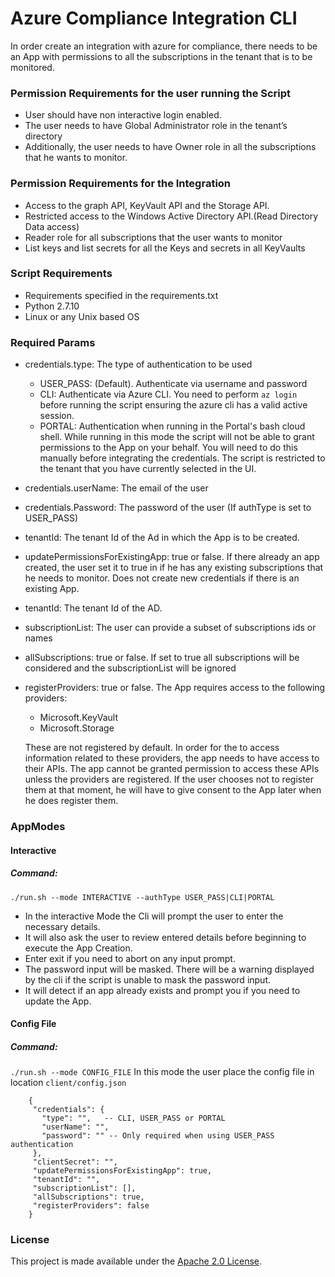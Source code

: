 # Azure Compliance Integration CLI
 In order create an integration with azure for compliance, there needs to be an App with permissions to
all the subscriptions in the tenant that is to be monitored.
### Permission Requirements for the user running the Script
- User should have non interactive login enabled.
- The user needs to have Global Administrator role in the tenant’s directory
- Additionally, the user needs to have Owner role in all the subscriptions that he wants to monitor.
### Permission Requirements for the Integration
- Access to the graph API, KeyVault API and the Storage API.
- Restricted access to the Windows Active Directory API.(Read Directory Data access)
- Reader role for all subscriptions that the user wants to monitor
- List keys and list secrets for all the Keys and secrets in all KeyVaults
### Script Requirements
- Requirements specified in the requirements.txt
- Python 2.7.10
- Linux or any Unix based OS
### Required Params
- credentials.type: The type of authentication to be used
    - USER_PASS: (Default). Authenticate via username and password
    - CLI: Authenticate via Azure CLI. You need to perform ```az login``` before running the script ensuring the azure cli has a valid active session. 
    - PORTAL: Authentication when running in the Portal's bash cloud shell. While running in this mode the script will not be able to grant permissions to the App
    on your behalf. You will need to do this manually before integrating the credentials. The script is restricted to the tenant 
    that you have currently selected in the UI. 
- credentials.userName: The email of the user
- credentials.Password: The password of the user (If authType is set to USER_PASS)
- tenantId: The tenant Id of the Ad in which the App is to be created.
- updatePermissionsForExistingApp:  true or false. If there already an app created, the user set it to true in if he has any existing subscriptions that he needs to monitor. Does not create new credentials if there is an existing App.
- tenantId: The tenant Id of the AD.
- subscriptionList: The user can provide a subset of subscriptions ids or names
- allSubscriptions: true or false. If set to true all subscriptions will be considered and the subscriptionList will be ignored
- registerProviders: true or false. The App requires access to the following providers:
    - Microsoft.KeyVault
    - Microsoft.Storage

    These are not registered by default. In order for the to access information related to these providers, the app needs to have access to their APIs. The app cannot be granted permission to access these APIs unless the providers are registered.  If the user chooses not to register them at that moment, he will have to give consent to the App later when he does register them.

### AppModes
#### Interactive
##### Command:
```./run.sh --mode INTERACTIVE --authType USER_PASS|CLI|PORTAL```
- In the interactive Mode the Cli will prompt the user to enter the necessary details.
- It will also ask the user to review entered details before beginning to execute the App Creation.
- Enter exit if you need to abort on any input prompt.
- The password input will be masked. There will be a warning displayed by the cli if the script is unable to mask the password input.
- It will detect if an app already exists and prompt you if you need to update the App.

#### Config File
##### Command:
```./run.sh --mode CONFIG_FILE```
In this mode the user place the config file in location ```client/config.json```
```
    {
     "credentials": {
       "type": "",   -- CLI, USER_PASS or PORTAL
       "userName": "",
       "password": "" -- Only required when using USER_PASS authentication
     },
     "clientSecret": "",
     "updatePermissionsForExistingApp": true,
     "tenantId": "",
     "subscriptionList": [],
     "allSubscriptions": true,
     "registerProviders": false
    }
```
### License
This project is made available under the [Apache 2.0 License](https://www.apache.org/licenses/LICENSE-2.0).
